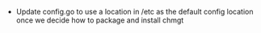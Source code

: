 * Update config.go to use a location in /etc as the default config location once we decide how to package and install chmgt

